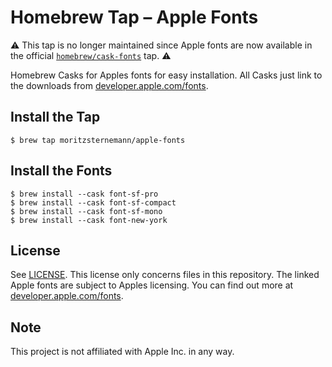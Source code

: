 # Homebrew Tap – Apple Fonts
⚠️ This tap is no longer maintained since Apple fonts are now available in the official [`homebrew/cask-fonts`](https://github.com/Homebrew/homebrew-cask-fonts) tap. ⚠️

Homebrew Casks for Apples fonts for easy installation.
All Casks just link to the downloads from [developer.apple.com/fonts](https://developer.apple.com/fonts/).
## Install the Tap
```
$ brew tap moritzsternemann/apple-fonts
```

## Install the Fonts
```
$ brew install --cask font-sf-pro
$ brew install --cask font-sf-compact
$ brew install --cask font-sf-mono
$ brew install --cask font-new-york
```

## License
See [LICENSE](LICENSE). This license only concerns files in this repository. The linked Apple fonts are subject to Apples licensing. You can find out more at [developer.apple.com/fonts](https://developer.apple.com/fonts/).

## Note
This project is not affiliated with Apple Inc. in any way.
